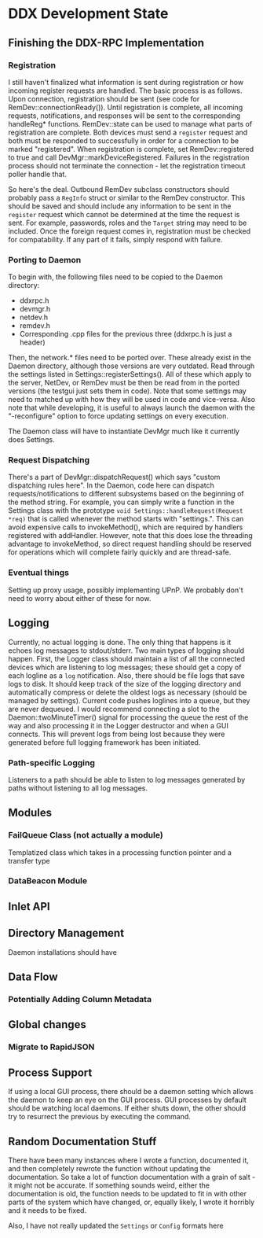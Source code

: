 # DDX Development State

## Finishing the DDX-RPC Implementation

### Registration
I still haven't finalized what information is sent during registration or how incoming register requests are handled.  The basic process is as follows.  Upon connection, registration should be sent (see code for RemDev::connectionReady()).  Until registration is complete, all incoming requests, notifications, and responses will be sent to the corresponding handleReg* functions.  RemDev::state can be used to manage what parts of registration are complete.  Both devices must send a `register` request and both must be responded to successfully in order for a connection to be marked "registered".  When registration is complete, set RemDev::registered to true and call DevMgr::markDeviceRegistered.  Failures in the registration process should not terminate
the connection - let the registration timeout poller handle that.

So here's the deal.  Outbound RemDev subclass constructors should probably pass a `RegInfo` struct or similar to the RemDev constructor.  This should be saved and should include any information to be sent in the `register` request which cannot be determined at the time the request is sent.  For example, passwords, roles and the `Target` string may need to be included.  Once the foreign request comes in, registration must be checked for compatability.  If any part of it fails, simply respond with failure.  

### Porting to Daemon
To begin with, the following files need to be copied to the Daemon directory:

- ddxrpc.h
- devmgr.h
- netdev.h
- remdev.h
- Corresponding .cpp files for the previous three (ddxrpc.h is just a header)

Then, the network.* files need to be ported over.  These already exist in the Daemon directory, although those versions are very outdated.  Read through the settings listed in Settings::registerSettings().  All of these which apply to the server, NetDev, or RemDev must be then be read from in the ported versions (the testgui just sets them in code).  Note that some settings may need to matched up with how they will be used in code and vice-versa.  Also note that while developing, it is useful to always launch the daemon with the "-reconfigure" option to force updating settings on every execution.

The Daemon class will have to instantiate DevMgr much like it currently does Settings.

### Request Dispatching
There's a part of DevMgr::dispatchRequest() which says "custom dispatching rules here".
In the Daemon, code here can dispatch requests/notifications to different subsystems based
on the beginning of the method string.  For example, you can simply write a function in the
Settings class with the prototype `void Settings::handleRequest(Request *req)` that is called whenever
the method starts with "settings.".  This can avoid expensive calls to invokeMethod(), which are required by handlers registered with addHandler.  However, note that this does lose the threading advantage to invokeMethod, so direct request handling should be reserved for operations which will complete fairly quickly and are thread-safe.

### Eventual things
Setting up proxy usage, possibly implementing UPnP.  We probably don't need to worry about either of these for now.

## Logging
Currently, no actual logging is done.  The only thing that happens is it echoes log messages to stdout/stderr.  Two main types of logging should happen.  First, the Logger class should maintain a list of all the connected devices which are listening to log messages; these should get a copy of each logline as a `log` notification.  Also, there should be file logs that save logs to disk.  It should keep track of the size of the logging directory and automatically compress or delete the oldest logs as necessary (should be managed by settings).  Current code pushes loglines into a queue, but they are never dequeued.  I would recommend connecting a slot to the Daemon::twoMinuteTimer() signal for processing the queue the rest of the way and also processing it in the Logger destructor and when a GUI connects.  This will prevent logs from being lost because they were generated before full logging framework has been initiated.

### Path-specific Logging
Listeners to a path should be able to listen to log messages generated by paths without listening to all log messages.

## Modules

### FailQueue Class (not actually a module)
Templatized class which takes in a processing function pointer and a transfer type

### DataBeacon Module

## Inlet API


## Directory Management
Daemon installations should have 

## Data Flow

### Potentially Adding Column Metadata

## Global changes

### Migrate to RapidJSON

## Process Support
If using a local GUI process, there should be a daemon setting which allows the daemon to keep an eye on the GUI process.  GUI processes by default should be watching local daemons.  If either shuts down, the other should try to resurrect the previous by executing the command.

## Random Documentation Stuff
There have been many instances where I wrote a function, documented it, and then completely rewrote the function without updating the documentation.  So take a lot of function documentation with a grain of salt - it might not be accurate.  If something sounds weird, either the documentation is old, the function needs to be updated to fit in with other parts of the system which have changed, or, equally likely, I wrote it horribly and it needs to be fixed.

Also, I have not really updated the `Settings` or `Config` formats here